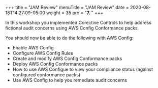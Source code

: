 +++
title = "JAM Review"
menuTitle = "JAM Review"
date = 2020-08-18T14:27:09-05:00
weight = 35
pre = "<b>7. </b>"
+++

In this workshop you implemented Corective Controls to help address fictional audit concerns using AWS Config Conformance packs.

You should now be able to do the following with AWS Config:
- Enable AWS Config
- Configure AWS Config Rules
- Create and modify AWS Config Conformance packs
- Deploy AWS Config Conformance packs
- How to use AWS Configue to view your compliance status (against configured conformance packs)
- Use AWS Config to help you remediate audit concerns
